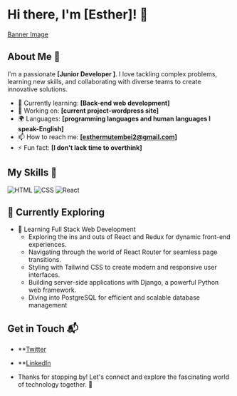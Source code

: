 # Hi there, I'm [Esther]! 👋

[Banner Image](https://github.com/user-attachments/assets/8fd5a213-c3b3-41df-b35d-bab7dfee362d)



## About Me 🚀

I'm a passionate **[Junior Developer ]**. I love tackling complex problems, learning new skills, and collaborating with diverse teams to create innovative solutions.

- 🌱 Currently learning: **[Back-end web development]**
- 🔭 Working on: **[current project-wordpress site]**
- 🌍 Languages: **[programming languages and human languages I speak-English]**
- 📫 How to reach me: **[esthermutembei2@gmail.com]**
- ⚡ Fun fact: **[I don't lack time to overthink]**

## My Skills 🧠

![HTML](https://img.shields.io/badge/-HTML-E34F26?style=flat-square&logo=html5&logoColor=white)
![CSS](https://img.shields.io/badge/-CSS-1572B6?style=flat-square&logo=css3&logoColor=white)
![React](https://img.shields.io/badge/-React-61DAFB?style=flat-square&logo=react&logoColor=black)

## 🌱 Currently Exploring

- 🚀 Learning Full Stack Web Development
  - Exploring the ins and outs of React and Redux for dynamic front-end experiences.
  - Navigating through the world of React Router for seamless page transitions.
  - Styling with Tailwind CSS to create modern and responsive user interfaces.
  - Building server-side applications with Django, a powerful Python web framework.
  - Diving into PostgreSQL for efficient and scalable database management



## Get in Touch 📬

- **[Twitter](https://x.com/Esie13290722)
- **[LinkedIn](https://www.linkedin.com/in/esther-mutembei44/)

- Thanks for stopping by! Let's connect and explore the fascinating world of technology together. 🚀




